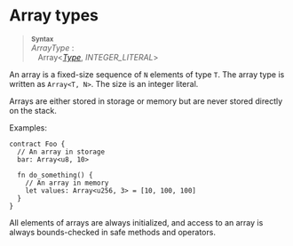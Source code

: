 # Array types

> **<sup>Syntax</sup>**\
> _ArrayType_ :\
> &nbsp;&nbsp; Array<[_Type_], _INTEGER_LITERAL_>

An array is a fixed-size sequence of `N` elements of type `T`. The array type
is written as `Array<T, N>`. The size is an integer literal.

Arrays are either stored in storage or memory but are never stored directly on the stack.

Examples:

```fe
contract Foo {
  // An array in storage
  bar: Array<u8, 10>

  fn do_something() {
    // An array in memory
    let values: Array<u256, 3> = [10, 100, 100]
  }
}
```

All elements of arrays are always initialized, and access to an array is
always bounds-checked in safe methods and operators.

[_Type_]: ./index.md

